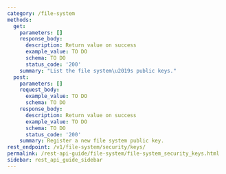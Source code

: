 ```yaml
---
category: /file-system
methods:
  get:
    parameters: []
    response_body:
      description: Return value on success
      example_value: TO DO
      schema: TO DO
      status_code: '200'
    summary: "List the file system\u2019s public keys."
  post:
    parameters: []
    request_body:
      example_value: TO DO
      schema: TO DO
    response_body:
      description: Return value on success
      example_value: TO DO
      schema: TO DO
      status_code: '200'
    summary: Register a new file system public key.
rest_endpoint: /v1/file-system/security/keys/
permalink: /rest-api-guide/file-system/file-system_security_keys.html
sidebar: rest_api_guide_sidebar
---
```

